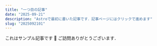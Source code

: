 ```yaml
---
title: "一つ目の記事"
date: "2025-09-21"
description: "Astroで最初に書いた記事です．記事ページにはクリックで進めます"
slug: "2025092101"
---
```


これはサンプル記事です 🚀
ご訪問ありがとうございます．